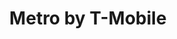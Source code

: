 ---
title: "Metro by T-Mobile"
url: /seattle/metro-by-t-mobile-rainier-avenue-south/
shop: mobile phone
---